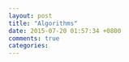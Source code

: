 ```yaml
---
layout: post
title: "Algorithms"
date: 2015-07-20 01:57:34 +0800
comments: true
categories: 
---
```

